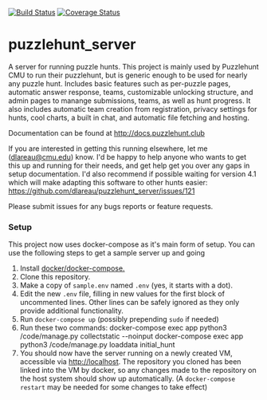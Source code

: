 [![Build Status](https://travis-ci.org/dlareau/puzzlehunt_server.svg?branch=master)](https://travis-ci.org/dlareau/puzzlehunt_server)
[![Coverage Status](https://coveralls.io/repos/github/dlareau/puzzlehunt_server/badge.svg)](https://coveralls.io/github/dlareau/puzzlehunt_server)

# puzzlehunt_server
A server for running puzzle hunts. This project is mainly used by Puzzlehunt CMU to run their puzzlehunt, but is generic enough to be used for nearly any puzzle hunt. Includes basic features such as per-puzzle pages, automatic answer response, teams, customizable unlocking structure, and admin pages to manange submissions, teams, as well as hunt progress. It also includes automatic team creation from registration, privacy settings for hunts, cool charts, a built in chat, and automatic file fetching and hosting.

Documentation can be found at http://docs.puzzlehunt.club

If you are interested in getting this running elsewhere, let me (dlareau@cmu.edu) know. I'd be happy to help anyone who wants to get this up and running for their needs, and get help get you over any gaps in setup documentation. I'd also recommend if possible waiting for version 4.1 which will make adapting this software to other hunts easier: https://github.com/dlareau/puzzlehunt_server/issues/121

Please submit issues for any bugs reports or feature requests.

### Setup
This project now uses docker-compose as it's main form of setup. You can use the following steps to get a sample server up and going

1. Install [docker/docker-compose.](https://docs.docker.com/compose/install/)
2. Clone this repository.
3. Make a copy of ```sample.env``` named ```.env``` (yes, it starts with a dot).
4. Edit the new ```.env``` file, filling in new values for the first block of uncommented lines. Other lines can be safely ignored as they only provide additional functionality.
5. Run ```docker-compose up``` (possibly prepending ```sudo``` if needed)
6. Run these two commands: 
  docker-compose exec app python3 /code/manage.py collectstatic --noinput
  docker-compose exec app python3 /code/manage.py loaddata initial_hunt
7. You should now have the server running on a newly created VM, accessible via [http://localhost](http://localhost). The repository you cloned has been linked into the VM by docker, so any changes made to the repository on the host system should show up automatically. (A ```docker-compose restart``` may be needed for some changes to take effect)
